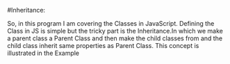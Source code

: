 #Inheritance: 

So, in this program I am covering the Classes in JavaScript. Defining the Class in JS is simple but the tricky part is the Inheritance.In which we make a parent class a Parent Class and then make the child classes from  and the child class inherit same properties as Parent Class. This concept is illustrated in the Example 
